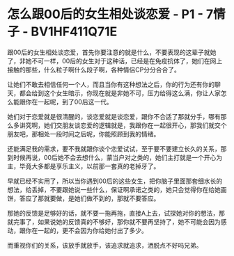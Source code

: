 # 怎么跟00后的女生相处谈恋爱 - P1 - 7情子 - BV1HF411Q71E

跟00后的女生相处谈恋爱，首先你要注意的就是什么，不要表现的这辈子就她了，非她不可一样，00后的女生对于这种话，已经是在免疫抗体了，她们在网上接触的那些，什么粒子啊什么段子啊，各种情侣CP分分合合了。

让她们不敢去相信任何一个人，而且当你有这种想法之后，你的行为还有你的聊天，都会给到这个女生暗示，你现在就是非她不可，压力给得这么满，你让人家怎么能跟你在一起呢，到了00后这一代。

她们对于恋爱就是很清醒的，谈恋爱就是谈恋爱，跟你不合适了那就分手，哪有那么多讲究啊，她们交朋友谈恋爱的逻辑就是，我跟你在一起很开心，那我们就交个朋友吧，那相处一段时间之后呢，你能照顾到我的情绪。

还能满足我的需求，要不我就跟你谈个恋爱试试，至于要不要建立长久的关系，那到时候再说，00后她不会去想什么，蒙当户对之类的，她们主打就是一个开心为主，毕竟大多都是享乐主义，以前那一套真的老掉牙了。

早就已经不实用了，所以当你遇到00后的这些女生，把你脑子里面那套细水长的想法，给丢掉，不要跟她说一些什么，保证啊承诺之类的，她只会觉得你在给她画饼，答应了那就要做，是她们做不到的，那就不要答应。

那她的反馈是足够好的话，就不要一拖再拖，直接A上去，试探她对你的想法，那就完事了，如果说她的反馈真的不够好，那你就不要再坚持了，她不可能会因为感动，跟你在一起的，更不会因为你给她付出了多少。

而重视你们的关系，该放手就放手，该追求就追求，洒脱点不好吗兄弟。